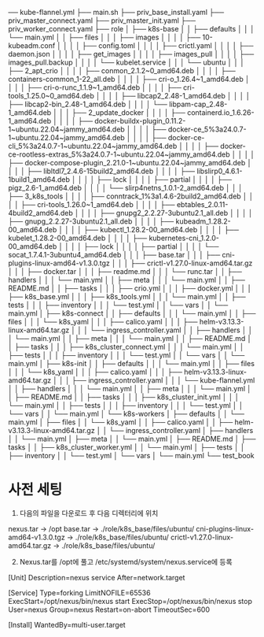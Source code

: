── kube-flannel.yml
├── main.sh
├── priv_base_install.yaml
├── priv_master_connect.yaml
├── priv_master_init.yaml
├── priv_worker_connect.yaml
├── role
│   ├── k8s-base
│   │   ├── defaults
│   │   │   └── main.yml
│   │   ├── files
│   │   │   ├── images
│   │   │   │   ├── 10-kubeadm.conf
│   │   │   │   ├── config.toml
│   │   │   │   ├── crictl.yaml
│   │   │   │   ├── daemon.json
│   │   │   │   ├── get_images
│   │   │   │   ├── images_pull
│   │   │   │   ├── images_pull.backup
│   │   │   │   └── kubelet.service
│   │   │   └── ubuntu
│   │   │       ├── 2_apt_crio
│   │   │       │   ├── conmon_2.1.2~0_amd64.deb
│   │   │       │   ├── containers-common_1-22_all.deb
│   │   │       │   ├── cri-o_1.26.4~1_amd64.deb
│   │   │       │   ├── cri-o-runc_1.1.9~1_amd64.deb
│   │   │       │   ├── cri-tools_1.25.0~0_amd64.deb
│   │   │       │   ├── libcap2_2.48-1_amd64.deb
│   │   │       │   ├── libcap2-bin_2.48-1_amd64.deb
│   │   │       │   └── libpam-cap_2.48-1_amd64.deb
│   │   │       ├── 2_update_docker
│   │   │       │   ├── containerd.io_1.6.26-1_amd64.deb
│   │   │       │   ├── docker-buildx-plugin_0.11.2-1~ubuntu.22.04~jammy_amd64.deb
│   │   │       │   ├── docker-ce_5%3a24.0.7-1~ubuntu.22.04~jammy_amd64.deb
│   │   │       │   ├── docker-ce-cli_5%3a24.0.7-1~ubuntu.22.04~jammy_amd64.deb
│   │   │       │   ├── docker-ce-rootless-extras_5%3a24.0.7-1~ubuntu.22.04~jammy_amd64.deb
│   │   │       │   ├── docker-compose-plugin_2.21.0-1~ubuntu.22.04~jammy_amd64.deb
│   │   │       │   ├── libltdl7_2.4.6-15build2_amd64.deb
│   │   │       │   ├── libslirp0_4.6.1-1build1_amd64.deb
│   │   │       │   ├── lock
│   │   │       │   ├── partial
│   │   │       │   ├── pigz_2.6-1_amd64.deb
│   │   │       │   └── slirp4netns_1.0.1-2_amd64.deb
│   │   │       ├── 3_k8s_tools
│   │   │       │   ├── conntrack_1%3a1.4.6-2build2_amd64.deb
│   │   │       │   ├── cri-tools_1.26.0~1_amd64.deb
│   │   │       │   ├── ebtables_2.0.11-4build2_amd64.deb
│   │   │       │   ├── gnupg2_2.2.27-3ubuntu2.1_all.deb
│   │   │       │   ├── gnupg_2.2.27-3ubuntu2.1_all.deb
│   │   │       │   ├── kubeadm_1.28.2-00_amd64.deb
│   │   │       │   ├── kubectl_1.28.2-00_amd64.deb
│   │   │       │   ├── kubelet_1.28.2-00_amd64.deb
│   │   │       │   ├── kubernetes-cni_1.2.0-00_amd64.deb
│   │   │       │   ├── lock
│   │   │       │   ├── partial
│   │   │       │   └── socat_1.7.4.1-3ubuntu4_amd64.deb
│   │   │       ├── base.tar
│   │   │       ├── cni-plugins-linux-amd64-v1.3.0.tgz
│   │   │       ├── crictl-v1.27.0-linux-amd64.tar.gz
│   │   │       ├── docker.tar
│   │   │       ├── readme.md
│   │   │       └── runc.tar
│   │   ├── handlers
│   │   │   └── main.yml
│   │   ├── meta
│   │   │   └── main.yml
│   │   ├── README.md
│   │   ├── tasks
│   │   │   ├── crio.yml
│   │   │   ├── docker.yml
│   │   │   ├── k8s_base.yml
│   │   │   ├── k8s_tools.yml
│   │   │   └── main.yml
│   │   ├── tests
│   │   │   ├── inventory
│   │   │   └── test.yml
│   │   └── vars
│   │       └── main.yml
│   ├── k8s-connect
│   │   ├── defaults
│   │   │   └── main.yml
│   │   ├── files
│   │   │   └── k8s_yaml
│   │   │       ├── calico.yaml
│   │   │       ├── helm-v3.13.3-linux-amd64.tar.gz
│   │   │       └── ingress_controller.yaml
│   │   ├── handlers
│   │   │   └── main.yml
│   │   ├── meta
│   │   │   └── main.yml
│   │   ├── README.md
│   │   ├── tasks
│   │   │   ├── k8s_cluster_connect.yml
│   │   │   └── main.yml
│   │   ├── tests
│   │   │   ├── inventory
│   │   │   └── test.yml
│   │   └── vars
│   │       └── main.yml
│   ├── k8s-init
│   │   ├── defaults
│   │   │   └── main.yml
│   │   ├── files
│   │   │   └── k8s_yaml
│   │   │       ├── calico.yaml
│   │   │       ├── helm-v3.13.3-linux-amd64.tar.gz
│   │   │       ├── ingress_controller.yaml
│   │   │       └── kube-flannel.yml
│   │   ├── handlers
│   │   │   └── main.yml
│   │   ├── meta
│   │   │   └── main.yml
│   │   ├── README.md
│   │   ├── tasks
│   │   │   ├── k8s_cluster_init.yml
│   │   │   └── main.yml
│   │   ├── tests
│   │   │   ├── inventory
│   │   │   └── test.yml
│   │   └── vars
│   │       └── main.yml
│   └── k8s-workers
│       ├── defaults
│       │   └── main.yml
│       ├── files
│       │   └── k8s_yaml
│       │       ├── calico.yaml
│       │       ├── helm-v3.13.3-linux-amd64.tar.gz
│       │       └── ingress_controller.yaml
│       ├── handlers
│       │   └── main.yml
│       ├── meta
│       │   └── main.yml
│       ├── README.md
│       ├── tasks
│       │   ├── k8s_cluster_worker.yml
│       │   └── main.yml
│       ├── tests
│       │   ├── inventory
│       │   └── test.yml
│       └── vars
│           └── main.yml
└── test_book


# 사전 세팅

1. 다음의 파일을 다운로드 후 다음 디렉터리에 위치

nexus.tar -> /opt
base.tar -> ./role/k8s_base/files/ubuntu/
cni-plugins-linux-amd64-v1.3.0.tgz -> ./role/k8s_base/files/ubuntu/
crictl-v1.27.0-linux-amd64.tar.gz -> ./role/k8s_base/files/ubuntu/

2. Nexus.tar를 /opt에 풀고 /etc/systemd/system/nexus.service에 등록

[Unit]
Description=nexus service
After=network.target

[Service]
Type=forking
LimitNOFILE=65536
ExecStart=/opt/nexus/bin/nexus start
ExecStop=/opt/nexus/bin/nexus stop
User=nexus
Group=nexus
Restart=on-abort
TimeoutSec=600

[Install]
WantedBy=multi-user.target
